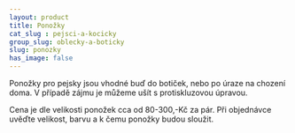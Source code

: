 ```yaml
---
layout: product
title: Ponožky
cat_slug : pejsci-a-kocicky
group_slug: oblecky-a-boticky
slug: ponozky
has_image: false
---
```


Ponožky pro pejsky jsou vhodné buď do botiček, nebo po úraze na chození doma. V případě zájmu je můžeme ušít s protiskluzovou úpravou.

Cena je dle velikosti ponožek cca od 80-300,-Kč za pár. Při objednávce uvěďte velikost, barvu a k čemu ponožky budou sloužit.

